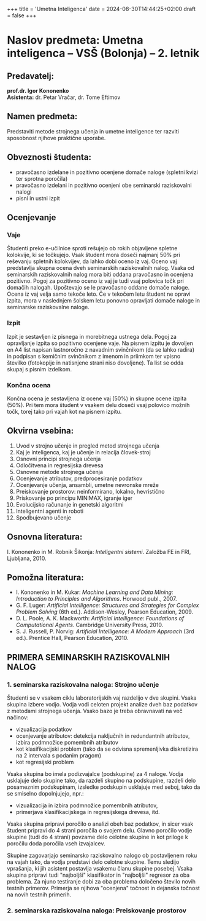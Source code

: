 +++
title = 'Umetna Inteligenca'
date = 2024-08-30T14:44:25+02:00
draft = false
+++

# Naslov predmeta: Umetna inteligenca – VSŠ (Bolonja) – 2. letnik

## Predavatelj:

**prof.dr. Igor Kononenko**  
**Asistenta:** dr. Petar Vračar, dr. Tome Eftimov

## Namen predmeta:

Predstaviti metode strojnega učenja in umetne inteligence ter razviti sposobnost njihove praktične uporabe.

## Obveznosti študenta:

- pravočasno izdelane in pozitivno ocenjene domače naloge (spletni kvizi ter sprotna poročila)
- pravočasno izdelani in pozitivno ocenjeni obe seminarski raziskovalni nalogi
- pisni in ustni izpit

## Ocenjevanje

### Vaje

Študenti preko e-učilnice sproti rešujejo ob rokih objavljene spletne kolokvije, ki se točkujejo. Vsak študent mora doseči najmanj 50% pri reševanju spletnih kolokvijev, da lahko dobi oceno iz vaj. Oceno vaj predstavlja skupna ocena dveh seminarskih raziskovalnih nalog. Vsaka od seminarskih raziskovalnih nalog mora biti oddana pravočasno in ocenjena pozitivno. Pogoj za pozitivno oceno iz vaj je tudi vsaj polovica točk pri domačih nalogah. Upoštevajo se le pravočasno oddane domače naloge. Ocena iz vaj velja samo tekoče leto. Če v tekočem letu študent ne opravi izpita, mora v naslednjem šolskem letu ponovno opravljati domače naloge in seminarske raziskovalne naloge.

### Izpit

Izpit je sestavljen iz pisnega in morebitnega ustnega dela. Pogoj za opravljanje izpita so pozitivno ocenjene vaje. Na pisnem izpitu je dovoljen en A4 list napisan lastnoročno z navadnim svinčnikom (da se lahko radira) in podpisan s kemičnim svinčnikom z imenom in priimkom ter vpisno številko (fotokopije in natisnjene strani niso dovoljene). Ta list se odda skupaj s pisnim izdelkom.

### Končna ocena

Končna ocena je sestavljena iz ocene vaj (50%) in skupne ocene izpita (50%). Pri tem mora študent v vsakem delu doseči vsaj polovico možnih točk, torej tako pri vajah kot na pisnem izpitu.

## Okvirna vsebina:

1. Uvod v strojno učenje in pregled metod strojnega učenja
2. Kaj je inteligenca, kaj je učenje in relacija človek-stroj
3. Osnovni principi strojnega učenja
4. Odločitvena in regresijska drevesa
5. Osnovne metode strojnega učenja
6. Ocenjevanje atributov, predprocesiranje podatkov
7. Ocenjevanje učenja, ansambli, umetne nevronske mreže
8. Preiskovanje prostorov: neinformirano, lokalno, hevristično
9. Priskovanje po principu MINIMAX, igranje iger
10. Evolucijsko računanje in genetski algoritmi
11. Inteligentni agenti in roboti
12. Spodbujevano učenje

## Osnovna literatura:

I. Kononenko in M. Robnik Šikonja: _Inteligentni sistemi_. Založba FE in FRI, Ljubljana, 2010.

## Pomožna literatura:

- I. Kononenko in M. Kukar: _Machine Learning and Data Mining: Introduction to Principles and Algorithms_. Horwood publ., 2007.
- G. F. Luger: _Artificial Intelligence: Structures and Strategies for Complex Problem Solving_ (6th ed.). Addison-Wesley, Pearson Education, 2009.
- D. L. Poole, A. K. Mackworth: _Artificial Intelligence: Foundations of Computational Agents_. Cambridge University Press, 2010.
- S. J. Russell, P. Norvig: _Artificial Intelligence: A Modern Approach_ (3rd ed.). Prentice Hall, Pearson Education, 2010.

## PRIMERA SEMINARSKIH RAZISKOVALNIH NALOG

### 1. seminarska raziskovalna naloga: Strojno učenje

Študenti se v vsakem ciklu laboratorijskih vaj razdelijo v dve skupini. Vsaka skupina izbere vodjo. Vodja vodi celoten projekt analize dveh baz podatkov z metodami strojnega učenja. Vsako bazo je treba obravnavati na več načinov:

- vizualizacija podatkov
- ocenjevanje atributov: detekcija naključnih in redundantnih atributov, izbira podmnožice pomembnih atributov
- kot klasifikacijski problem (tako da se odvisna spremenljivka diskretizira na 2 intervala s podanim pragom)
- kot regresijski problem

Vsaka skupina bo imela podizvajalce (podskupine) za 4 naloge. Vodja usklajuje delo skupine tako, da razdeli skupino na podskupine, razdeli delo posameznim podskupinam, izsledke podskupin usklajuje med seboj, tako da se smiselno dopolnjujejo, npr.:

- vizualizacija in izbira podmnožice pomembnih atributov,
- primerjava klasifikacijskega in regresijskega drevesa, itd.

Vsaka skupina pripravi poročilo o analizi obeh baz podatkov, in sicer vsak študent pripravi do 4 strani poročila o svojem delu. Glavno poročilo vodje skupine (tudi do 4 strani) povzame delo celotne skupine in kot priloge k poročilu doda poročila vseh izvajalcev.

Skupine zagovarjajo seminarsko raziskovalno nalogo ob postavljenem roku na vajah tako, da vodja predstavi delo celotne skupine. Temu sledijo vprašanja, ki jih asistent postavlja vsakemu članu skupine posebej. Vsaka skupina pripravi tudi "najboljši" klasifikator in "najboljši" regresor za oba problema. Za njuno testiranje dobi za oba problema določeno število novih testnih primerov. Primerja se njihova "ocenjena" točnost in dejanska točnost na novih testnih primerih.

### 2. seminarska raziskovalna naloga: Preiskovanje prostorov
